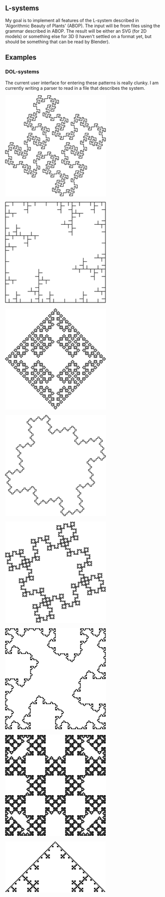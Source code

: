 ## L-systems

My goal is to implement all features of the L-system described in 'Algorithmic
Beauty of Plants' (ABOP). The input will be from files using the grammar
described in ABOP. The result will be either an SVG (for 2D models) or
something else for 3D (I haven't settled on a format yet, but should be
something that can be read by Blender).

## Examples

### DOL-systems

The current user interface for entering these patterns is really clunky. I am
currently writing a parser to read in a file that describes the system.

![n=2 a=90 w=F-F-F-F F->FF+F+F-FFF-FFF-FFF-F+F+FF](images/2_90_F-F-F-F_F+FF-FF-F-F+F+FF-F-F+F+FF+FF-F.png)

![n=3 a=90 w=F-F-F-F F->FF-F--F-F](images/3_90_F-F-F-F_FF-F--F-F.png)

![n=3 a=90 w=F-F-F-F F->F+F+F-F-F+F-F-F+F-F-F+F+F](images/3_90_F-F-F-F_F+F+F-F-F+F-F-F+F-F-F+F+F.png)

![n=3 a=90 w=F-F-F-F F->F-F+F-F+F](images/3_90_F-F-F-F_F-F+F-F+F.png)

![n=3 a=90 w=F-F-F-F F->F-F-F+F+F-F-F+F+F](images/3_90_F-F-F-F_F-F-F+F+F-F-F+F+F.png)

![n=4 a=90 w=F-F-F-F F->FF-F+F+F-F](images/4_90_F-F-F-F_FF-F+F+F-F.png)

![n=4 a=90 w=F-F-F-F F->FF-F-F+F+F-F+F+F-F+F+F-F-FF](images/4_90_F-F-F-F_FF-F-F+F+F-F+F+F-F+F+F-F-FF.png)

![n=5 a=90 w=F F->F+F-F-F+F](images/5_90_F_F+F-F-F+F.png)

